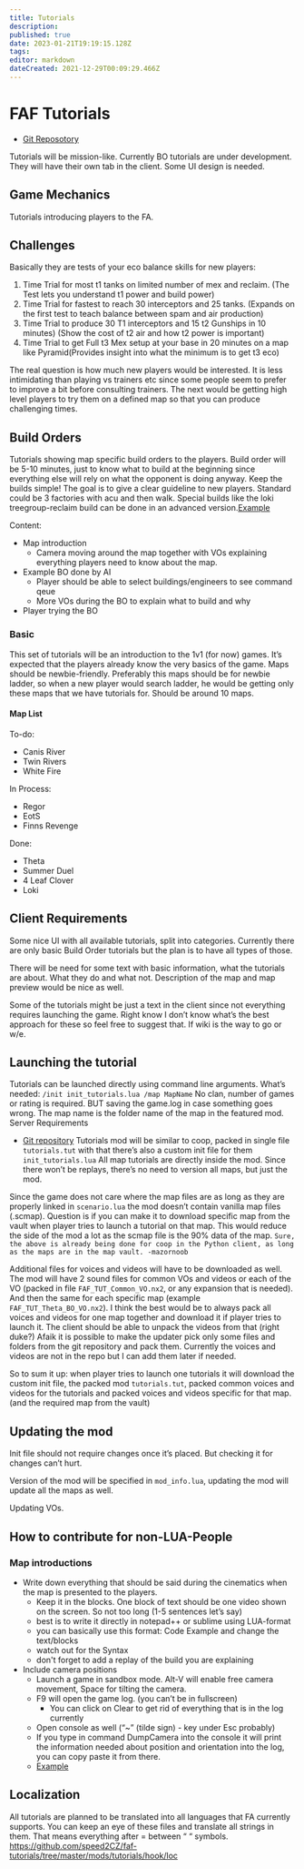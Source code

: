 ```yaml
---
title: Tutorials
description: 
published: true
date: 2023-01-21T19:19:15.128Z
tags: 
editor: markdown
dateCreated: 2021-12-29T00:09:29.466Z
---
```


# FAF Tutorials
- [Git Reposotory](https://github.com/FAForever/faf-tutorials)

Tutorials will be mission-like. Currently BO tutorials are under development.
They will have their own tab in the client. Some UI design is needed.


## Game Mechanics
Tutorials introducing players to the FA.

## Challenges

Basically they are tests of your eco balance skills for new players:

1. Time Trial for most t1 tanks on limited number of mex and reclaim. (The Test lets you understand t1 power and build power)
2. Time Trial for fastest to reach 30 interceptors and 25 tanks. (Expands on the first test to teach balance between spam and air production)
3. Time Trial to produce 30 T1 interceptors and 15 t2 Gunships in 10 minutes) (Show the cost of t2 air and how t2 power is important)
4. Time Trial to get Full t3 Mex setup at your base in 20 minutes on a map like    Pyramid(Provides insight into what the minimum is to get t3 eco)

The real question is how much new players would be interested. It is less intimidating than playing vs trainers etc since some people seem to prefer to improve a bit before consulting trainers. The next would be getting high level players to try them on a defined map so that you can produce challenging times. 

## Build Orders

Tutorials showing map specific build orders to the players. Build order will be 5-10 minutes, just to know what to build at the beginning since everything else will rely on what the opponent is doing anyway.
Keep the builds simple! The goal is to give a clear guideline to new players. Standard could be 3 factories with acu and then walk. Special builds like the loki treegroup-reclaim build can be done in an advanced version.[Example](https://youtu.be/ridzpHQJy1Y)

Content:
- Map introduction
	- Camera moving around the map together with VOs explaining everything players need to know about the map.
- Example BO done by AI
	- Player should be able to select buildings/engineers to see command qeue
	- More VOs during the BO to explain what to build and why
- Player trying the BO

### Basic
This set of tutorials will be an introduction to the 1v1 (for now) games. It’s expected that the players already know the very basics of the game.
Maps should be newbie-friendly.
Preferably this maps should be for newbie ladder, so when a new player would search ladder, he would be getting only these maps that we have tutorials for. Should be around 10 maps.

#### Map List
To-do:
- Canis River
- Twin Rivers
- White Fire

In Process:
- Regor
- EotS
- Finns Revenge

Done:
- Theta
- Summer Duel
- 4 Leaf Clover
- Loki
 
## Client Requirements
Some nice UI with all available tutorials, split into categories. Currently there are only basic Build Order tutorials but the plan is to have all types of those.

There will be need for some text with basic information, what the tutorials are about. What they do and what not.
Description of the map and map preview would be nice as well.

Some of the tutorials might be just a text in the client since not everything requires launching the game. Right know I don’t know what’s the best approach for these so feel free to suggest that. If wiki is the way to go or w/e.

## Launching the tutorial
Tutorials can be launched directly using command line arguments.
What’s needed:
`/init init_tutorials.lua /map MapName`
No clan, number of games or rating is required. BUT saving the game.log in case something goes wrong.
The map name is the folder name of the map in the featured mod.
Server Requirements
- [Git repository](https://github.com/FAForever/faf-tutorials)
Tutorials mod will be similar to coop, packed in single file `tutorials.tut` with that there’s also a custom init file for them `init_tutorials.lua` All map tutorials are directly inside the mod. Since there won’t be replays, there’s no need to version all maps, but just the mod.

Since the game does not care where the map files are as long as they are properly linked in `scenario.lua` the mod doesn’t contain vanilla map files (.scmap). Question is if you can make it to download specific map from the vault when player tries to launch a tutorial on that map. This would reduce the side of the mod a lot as the scmap file is the 90% data of the map.
`Sure, the above is already being done for coop in the Python client, as long as the maps are in the map vault. -mazornoob`

Additional files for voices and videos will have to be downloaded as well. The mod will have 2 sound files for common VOs and videos or each of the VO (packed in file `FAF_TUT_Common_VO.nx2`, or any expansion that is needed). And then the same for each specific map (example `FAF_TUT_Theta_BO_VO.nx2`).
I think the best would be to always pack all voices and videos for one map together and download it if player tries to launch it. The client should be able to unpack the videos from that (right duke?)
Afaik it is possible to make the updater pick only some files and folders from the git repository and pack them. Currently the voices and videos are not in the repo but I can add them later if needed.

So to sum it up: when player tries to launch one tutorials it will download the custom init file, the packed mod `tutorials.tut`, packed common voices and videos for the tutorials and packed voices and videos specific for that map. (and the required map from the vault)

## Updating the mod
Init file should not require changes once it’s placed. But checking it for changes can’t hurt.

Version of the mod will be specified in `mod_info.lua`, updating the mod will update all the maps as well.

Updating VOs.

## How to contribute for non-LUA-People
### Map introductions
- Write down everything that should be said during the cinematics when the map is presented to the players.
	- Keep it in the blocks. One block of text should be one video shown on the screen. So not too long (1-5 sentences let’s say)
	- best is to write it directly in notepad++ or sublime using LUA-format
	- you can basically use this format: Code Example and change the text/blocks
	- watch out for the Syntax
	- don't forget to add a replay of the build you are explaining
- Include camera positions
	- Launch a game in sandbox mode. Alt-V will enable free camera movement, Space for tilting the camera.
	- F9 will open the game log. (you can’t be in fullscreen)
		- You can click on Clear to get rid of everything that is in the log currently
	- Open console as well (“~” (tilde sign) - key under Esc probably)
	- If you type in command DumpCamera into the console it will print the information needed about position and orientation into the log, you can copy paste it from there. 
	- [Example](https://puu.sh/umBBZ/329e0f237b.png)
  
## Localization
All tutorials are planned to be translated into all languages that FA currently supports.
You can keep an eye of these files and translate all strings in them. That means everything after = between “ “ symbols.
https://github.com/speed2CZ/faf-tutorials/tree/master/mods/tutorials/hook/loc

